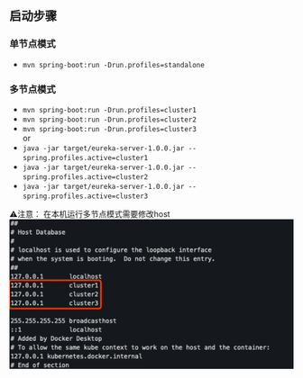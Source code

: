 ## 启动步骤

### 单节点模式
- `mvn spring-boot:run -Drun.profiles=standalone`

### 多节点模式
- `mvn spring-boot:run -Drun.profiles=cluster1`
- `mvn spring-boot:run -Drun.profiles=cluster2`
- `mvn spring-boot:run -Drun.profiles=cluster3`  
or  
- `java -jar target/eureka-server-1.0.0.jar --spring.profiles.active=cluster1`
- `java -jar target/eureka-server-1.0.0.jar --spring.profiles.active=cluster2`
- `java -jar target/eureka-server-1.0.0.jar --spring.profiles.active=cluster3`


⚠️注意：
在本机运行多节点模式需要修改host  
![host截图](./images/eureka-server-README-1.png "host截图")
